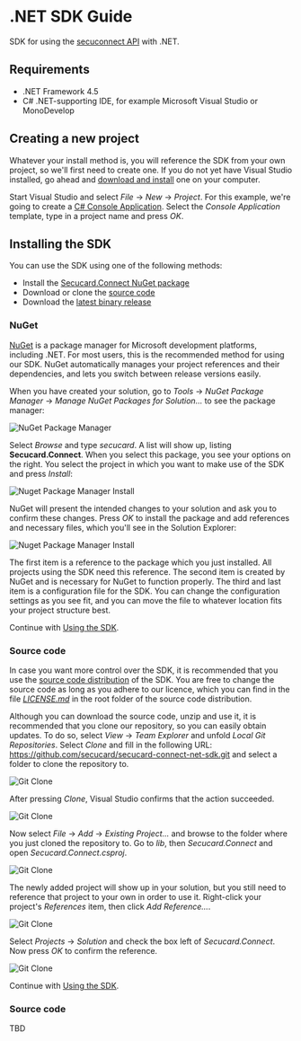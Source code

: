 # .NET SDK Guide

SDK for using the [secuconnect API](http://developer.secuconnect.com) with .NET.


## Requirements

* .NET Framework 4.5
* C# .NET-supporting IDE, for example Microsoft Visual Studio or MonoDevelop


## Creating a new project
Whatever your install method is, you will reference the SDK from your own project, so we'll first need to create one. If you do not yet have Visual Studio installed, go ahead and [download and install](https://www.visualstudio.com/downloads/download-visual-studio-vs.aspx) one on your computer.

Start Visual Studio and select *File* -> *New* -> *Project*. For this example, we're going to create a [C# Console Application](https://msdn.microsoft.com/library/452fz12a.aspx). Select the *Console Application* template, type in a project name and press *OK*.


## Installing the SDK
You can use the SDK using one of the following methods:

* Install the [Secucard.Connect NuGet package](https://www.nuget.org/packages/Secucard.Connect/)
* Download or clone the [source code](https://github.com/secucard/secucard-connect-net-sdk)
* Download the [latest binary release](https://github.com/secucard/secucard-connect-net-sdk/releases)


### NuGet
[NuGet](https://www.nuget.org/) is a package manager for Microsoft development platforms, including .NET. For most users, this is the recommended method for using our SDK. NuGet automatically manages your project references and their dependencies, and lets you switch between release versions easily.

When you have created your solution, go to *Tools* -> *NuGet Package Manager* -> *Manage NuGet Packages for Solution...* to see the package manager:

![NuGet Package Manager](images/nuget_manager.png)

Select *Browse* and type *secucard*. A list will show up, listing **Secucard.Connect**. When you select this package, you see your options on the right. You select the project in which you want to make use of the SDK and press *Install*:

![Nuget Package Manager Install](images/nuget_manager_install.png)

NuGet will present the intended changes to your solution and ask you to confirm these changes. Press *OK* to install the package and add references and necessary files, which you'll see in the Solution Explorer:

![Nuget Package Manager Install](images/nuget_solution_explorer.png)

The first item is a reference to the package which you just installed. All projects using the SDK need this reference. The second item is created by NuGet and is necessary for NuGet to function properly. The third and last item is a configuration file for the SDK. You can change the configuration settings as you see fit, and you can move the file to whatever location fits your project structure best.

Continue with [Using the SDK](using.md).

### Source code
In case you want more control over the SDK, it is recommended that you use the [source code distribution](https://github.com/secucard/secucard-connect-net-sdk) of the SDK. You are free to change the source code as long as you adhere to our licence, which you can find in the file [*LICENSE.md*](https://github.com/secucard/secucard-connect-net-sdk/blob/master/README.md) in the root folder of the source code distribution.

Although you can download the source code, unzip and use it, it is recommended that you clone our repository, so you can easily obtain updates. To do so, select *View* -> *Team Explorer* and unfold *Local Git Repositories*. Select *Clone* and fill in the following URL: https://github.com/secucard/secucard-connect-net-sdk.git and select a folder to clone the repository to.

![Git Clone](images/git_clone.png)

After pressing *Clone*, Visual Studio confirms that the action succeeded.

![Git Clone](images/git_cloned.png)

Now select *File* -> *Add* -> *Existing Project...* and browse to the folder where you just cloned the repository to. Go to *lib*, then *Secucard.Connect* and open *Secucard.Connect.csproj*.

![Git Clone](images/add_project.png)

The newly added project will show up in your solution, but you still need to reference that project to your own in order to use it. Right-click your project's *References* item, then click *Add Reference...*.

![Git Clone](images/add_reference.png)

Select *Projects* -> *Solution* and check the box left of *Secucard.Connect*. Now press *OK* to confirm the reference.

![Git Clone](images/reference_sc.png)

Continue with [Using the SDK](using.md).

### Source code

TBD